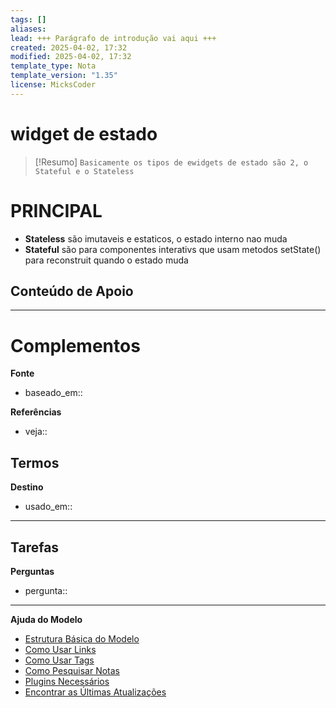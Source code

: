 ```yaml
---
tags: []
aliases: 
lead: +++ Parágrafo de introdução vai aqui +++
created: 2025-04-02, 17:32
modified: 2025-04-02, 17:32
template_type: Nota
template_version: "1.35"
license: MicksCoder
---
```



# widget de estado

> [!Resumo]
> `Basicamente os tipos de ewidgets de estado são 2, o Stateful e o Stateless`

# **PRINCIPAL**
<!-- CONTEUDO PRINCIPAL -->
- **Stateless** são imutaveis e estaticos, o estado interno nao muda
- **Stateful** são para componentes interativs que usam metodos setState() para reconstruit quando o estado muda

**Conteúdo de Apoio**
- 

---
# Complementos

**Fonte**
- baseado_em:: 

**Referências**
- veja:: 

**Termos**
- 

**Destino**
- usado_em:: 

---
**Tarefas**
- 

**Perguntas**
- pergunta:: 

---
**Ajuda do Modelo**
- [Estrutura Básica do Modelo](https://github.com/groepl/Obsidian-Templates#basic-template-structure)
- [Como Usar Links](https://github.com/groepl/Obsidian-Templates#how-to-use-links)
- [Como Usar Tags](https://github.com/groepl/Obsidian-Templates#how-to-use-tags)
- [Como Pesquisar Notas](https://github.com/groepl/Obsidian-Templates#how-to-search-notes)
- [Plugins Necessários](https://github.com/groepl/Obsidian-Templates#obsidian-plugins-needed)
- [Encontrar as Últimas Atualizações](https://github.com/groepl/Obsidian-Templates)
